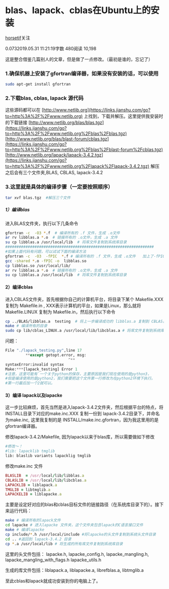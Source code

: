 # blas、lapack、cblas在Ubuntu上的安装

[horsetif](https://www.jianshu.com/u/62d1614f4ec8)关注

0.0732019.05.31 11:21:19字数 480阅读 10,198

这是整合借鉴几篇别人的文章，但是做了一点修改。（最初是谁的，忘记了）

### 1.确保机器上安装了gfortran编译器，如果没有安装的话，可以使用

``` bash
sudo apt-get install gfortran
```

### 2.下载blas, cblas, lapack 源代码

这些源码都可以在 [http://www.netlib.org](https://links.jianshu.com/go?to=http%3A%2F%2Fwww.netlib.org) 上找到，下载并解压。这里提供我安装时的下载链接 [http://www.netlib.org/blas/blas.tgz](https://links.jianshu.com/go?to=http%3A%2F%2Fwww.netlib.org%2Fblas%2Fblas.tgz)
[http://www.netlib.org/blas/blast-forum/cblas.tgz](https://links.jianshu.com/go?to=http%3A%2F%2Fwww.netlib.org%2Fblas%2Fblast-forum%2Fcblas.tgz)
[http://www.netlib.org/lapack/lapack-3.4.2.tgz](https://links.jianshu.com/go?to=http%3A%2F%2Fwww.netlib.org%2Flapack%2Flapack-3.4.2.tgz)
解压之后会有三个文件夹,BLAS, CBLAS, lapack-3.4.2

### 3.这里就是具体的编译步骤（一定要按照顺序）

```bash
tar xvf blas.tgz  #解压三个文件
```

##### 1）编译blas

进入BLAS文件夹，执行以下几条命令

```bash
gfortran -c  -O3 *.f  # 编译所有的 .f 文件，生成 .o文件
ar rv libblas.a *.o  # 链接所有的 .o文件，生成 .a 文件
su cp libblas.a /usr/local/lib  # 将库文件复制到系统库目录
##################################################################
#如果上面代码有问题，可以试试下面的编译方法
gfortran -c  -O3  -fPIC  *.f # 编译所有的 .f 文件，生成 .o文件   加上了-fPIC
gcc -shared *.o -fPIC -o  libblas.so
cp libblas.so /usr/local/lib/
ar rv libblas.a *.o  # 链接所有的 .o文件，生成 .a 文件  
su cp libblas.a /usr/local/lib  # 将库文件复制到系统库目录
```

#### 2）编译cblas

进入CBLAS文件夹，首先根据你自己的计算机平台，将目录下某个 Makefile.XXX 复制为 Makefile.in , XXX表示计算机的平台，如果是Linux，那么就将Makefile.LINUX 复制为 Makefile.in，然后执行以下命令

```bash
cp ../BLAS/libblas.a  testing  # 将上一步编译成功的 libblas.a 复制到 CBLAS目录下的testing子目录
make # 编译所有的目录
sudo cp lib/cblas_LINUX.a /usr/local/lib/libcblas.a # 将库文件复制到系统库目录下
```

问题：

```python
File "./lapack_testing.py",line 17
         **except getopt.error, msg:
                            ^**
syntaxError:invalid syntax
Make:***[lapack_testing] Error 1
#注意，这里可能有`一个关于python的保存，主要原因是我们现在使用的是python3，
#但是编译使用的是python2，我们需要把这个文件第一行修改为在python2环境下执行。
#第一行最后加一个2就可以。
```

#### 3）编译 lapack以及lapacke

这一步比较麻烦，首先当然是进入lapack-3.4.2文件夹，然后根据平台的特点，将INSTALL目录下对应的make.inc.XXX 复制一份到 lapack-3.4.2目录下，并命名为make.inc, 这里我复制的是 INSTALL/make.inc.gfortran，因为我这里用的是gfortran编译器。

修改lapack-3.4.2/Makefile, 因为lapack以来于blas库，所以需要做如下修改

```bash
#修改～！
#lib: lapacklib tmglib
lib: blaslib variants lapacklig tmglib
```

修改make.inc 文件

```ruby
BLASLIB  = /usr/local/lib/libblas.a
CBLASLIB = /usr/local/lib/libcblas.a
LAPACKLIB = liblapack.a
TMGLIB = libtmglib.a
LAPACKELIB = liblapacke.a
```

主要是设定好对应的blas和cblas目标文件的链接路径（在系统库目录下的）。接下来运行代码：

```bash
make # 编译所有的lapack文件
cd lapacke # 进入lapacke 文件夹，这个文件夹包含lapack的C语言接口文件
make # 编译lapacke
cp include/*.h /usr/local/include #将lapacke的头文件复制到系统头文件目录
cd .. #返回到 lapack-3.4.2 目录
cp *.a /usr/local/lib # 将生成的所有库文件复制到系统库目录
```

这里的头文件包括： lapacke.h, lapacke_config.h, lapacke_mangling.h, lapacke_mangling_with_flags.h lapacke_utils.h

生成的库文件包括：liblapack.a, liblapacke.a, librefblas.a, libtmglib.a

至此cblas和lapack就成功安装到你的电脑上了。